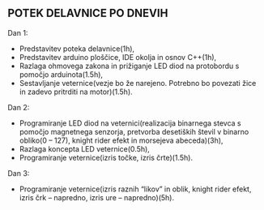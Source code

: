## POTEK DELAVNICE PO DNEVIH

Dan 1:

* Predstavitev poteka delavnice(1h),
* Predstavitev arduino ploščice, IDE okolja in osnov C++(1h),
* Razlaga ohmovega zakona in prižiganje LED diod na protobordu s pomočjo arduinota(1.5h),
* Sestavljanje veternice(vezje bo že narejeno. Potrebno bo povezati žice in zadevo pritrditi na motor)(1.5h).

Dan 2:

* Programiranje LED diod na veternici(realizacija binarnega stevca s pomočjo magnetnega senzorja, pretvorba desetiških števil v binarno obliko(0 – 127), knight rider efekt in morsejeva abeceda)(3h),
* Razlaga koncepta LED veternice(0.5h),
* Programiranje veternice(izris točke, izris črte)(1.5h).

Dan 3:

* Programiranje veternice(izris raznih “likov” in oblik, knight rider efekt, izris črk – napredno, izris ure – napredno)(5h).
